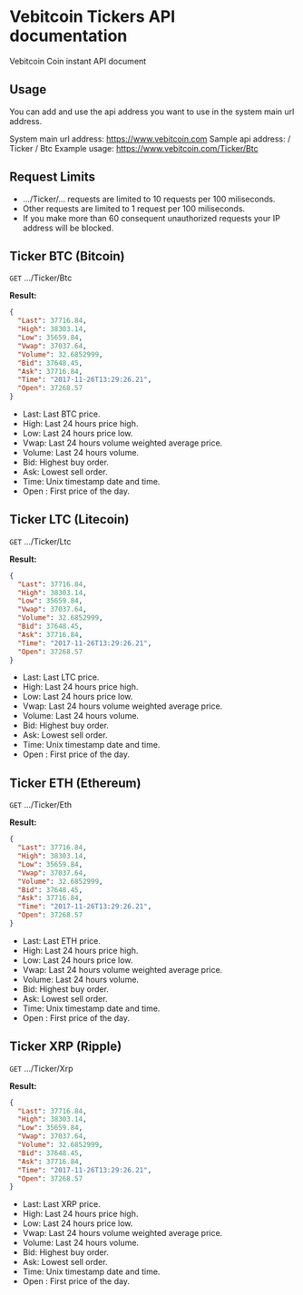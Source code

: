 # Vebitcoin Tickers API documentation

Vebitcoin Coin instant API document

## Usage

You can add and use the api address you want to use in the system main url address.

System main url address: https://www.vebitcoin.com
Sample api address: / Ticker / Btc
Example usage: https://www.vebitcoin.com/Ticker/Btc

## Request Limits

* .../Ticker/... requests are limited to 10 requests per 100 miliseconds.
* Other requests are limited to 1 request per 100 miliseconds.
* If you make more than 60 consequent unauthorized requests your IP address will be blocked.


## Ticker BTC (Bitcoin)

<code>GET</code> .../Ticker/Btc

**Result:**

```json
{
  "Last": 37716.84,
  "High": 38303.14,
  "Low": 35659.84,
  "Vwap": 37037.64,
  "Volume": 32.6852999,
  "Bid": 37648.45,
  "Ask": 37716.84,
  "Time": "2017-11-26T13:29:26.21",
  "Open": 37268.57
}
```
* Last: Last BTC price.
* High: Last 24 hours price high.
* Low: Last 24 hours price low.
* Vwap: Last 24 hours volume weighted average price.
* Volume: Last 24 hours volume.
* Bid: Highest buy order.
* Ask: Lowest sell order.
* Time: Unix timestamp date and time.
* Open : First price of the day.

## Ticker LTC (Litecoin)

<code>GET</code> .../Ticker/Ltc

**Result:**

```json
{
  "Last": 37716.84,
  "High": 38303.14,
  "Low": 35659.84,
  "Vwap": 37037.64,
  "Volume": 32.6852999,
  "Bid": 37648.45,
  "Ask": 37716.84,
  "Time": "2017-11-26T13:29:26.21",
  "Open": 37268.57
}
```
* Last: Last LTC price.
* High: Last 24 hours price high.
* Low: Last 24 hours price low.
* Vwap: Last 24 hours volume weighted average price.
* Volume: Last 24 hours volume.
* Bid: Highest buy order.
* Ask: Lowest sell order.
* Time: Unix timestamp date and time.
* Open : First price of the day.

## Ticker ETH (Ethereum)

<code>GET</code> .../Ticker/Eth

**Result:**

```json
{
  "Last": 37716.84,
  "High": 38303.14,
  "Low": 35659.84,
  "Vwap": 37037.64,
  "Volume": 32.6852999,
  "Bid": 37648.45,
  "Ask": 37716.84,
  "Time": "2017-11-26T13:29:26.21",
  "Open": 37268.57
}
```
* Last: Last ETH price.
* High: Last 24 hours price high.
* Low: Last 24 hours price low.
* Vwap: Last 24 hours volume weighted average price.
* Volume: Last 24 hours volume.
* Bid: Highest buy order.
* Ask: Lowest sell order.
* Time: Unix timestamp date and time.
* Open : First price of the day.

## Ticker XRP (Ripple)

<code>GET</code> .../Ticker/Xrp

**Result:**

```json
{
  "Last": 37716.84,
  "High": 38303.14,
  "Low": 35659.84,
  "Vwap": 37037.64,
  "Volume": 32.6852999,
  "Bid": 37648.45,
  "Ask": 37716.84,
  "Time": "2017-11-26T13:29:26.21",
  "Open": 37268.57
}
```
* Last: Last XRP price.
* High: Last 24 hours price high.
* Low: Last 24 hours price low.
* Vwap: Last 24 hours volume weighted average price.
* Volume: Last 24 hours volume.
* Bid: Highest buy order.
* Ask: Lowest sell order.
* Time: Unix timestamp date and time.
* Open : First price of the day.
